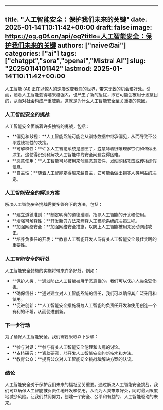 
---
title: "人工智能安全：保护我们未来的关键"
date: 2025-01-14T10:11:42+00:00
draft: false
image: https://og.g0f.cn/api/og?title=人工智能安全：保护我们未来的关键
authors: ["naiveのai"]
categories: ["ai"]
tags: ["chatgpt","sora","openai","Mistral AI"]
slug: "20250114101142"
lastmod: 2025-01-14T10:11:42+00:00
---
人工智能 (AI) 正在以惊人的速度改变我们的世界，带来无数的机会和好处。然而，随着人工智能变得越来越强大，也产生了新的担忧，即它可能会被用于恶意目的，从而对社会构成严重威胁。这就是为什么人工智能安全至关重要的原因。

### 人工智能安全的挑战

人工智能安全面临着许多独特的挑战，包括：

- **偏见和歧视：**人工智能系统可能会从训练数据中继承偏见，从而导致不公平或歧视性的决策。
- **可解释性：**许多人工智能系统是黑匣子，这意味着很难理解它们如何做出决策。这使得识别和解决人工智能中的安全问题变得困难。
- **恶意使用：**人工智能可以被用来创建恶意软件、发动网络攻击或传播虚假信息。
- **自主性：**随着人工智能变得越来越自主，它可能会做出损害人类利益的决定。

### 人工智能安全的解决方案

解决人工智能安全挑战需要多管齐下的方法，包括：

- **建立道德准则：**制定明确的道德准则，指导人工智能的开发和使用。
- **增强可解释性：**开发新的方法来解释人工智能系统的决策过程。
- **加强网络安全：**加强网络安全措施，以防止人工智能被用来发动网络攻击。
- **培养负责任的开发：**教育人工智能开发人员有关人工智能安全最佳实践的重要性。

### 人工智能安全的好处

人工智能安全措施的实施将带来许多好处，例如：

- **保护人类：**通过防止人工智能被用于恶意目的，我们可以保护人类免受伤害。
- **确保信任：**通过建立对人工智能系统的信任，我们可以确保其广泛采用和使用。
- **促进创新：**人工智能安全措施将为人工智能的负责任开发和使用创造一个有利的环境，从而促进创新。

### 下一步行动

为了确保人工智能安全，我们需要采取以下步骤：

- **参与对话：**参与有关人工智能安全伦理和法规的讨论。
- **支持研究：**资助研究，以开发人工智能安全的新技术和方法。
- **教育公众：**提高公众对人工智能安全挑战和解决方案的认识。

### 结论

人工智能安全对于保护我们未来的福祉至关重要。通过解决人工智能安全挑战，我们可以确保人工智能被负责任地开发和使用，从而为人类带来好处，同时最大限度地减少风险。让我们共同努力，创建一个安全、公平和有益的、人工智能驱动的未来。